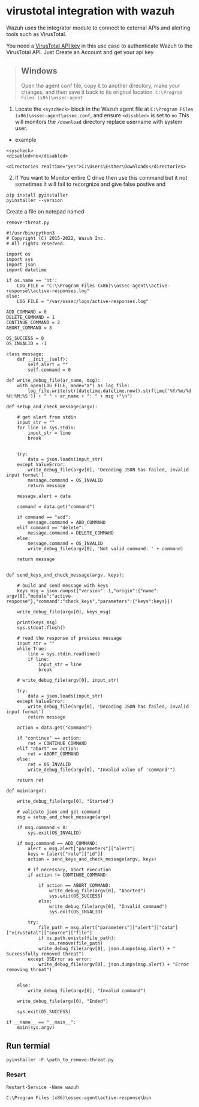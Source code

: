 # virustotal integration with wazuh

Wazuh uses the integrator module to connect to external APIs and alerting tools such as VirusTotal.

You need a [VirusTotal API key](https://www.virustotal.com/gui/) in this use case to authenticate Wazuh to the VirusTotal API.
Just Create an Account and get your api key

> ## Windows
> Open the agent conf file, copy it to another directory, make your changes, and then save it back to its original location.
```C:\Program Files (x86)\ossec-agent```
1. Locate the ```<syscheck>``` block in the Wazuh agent file at ```C:\Program Files (x86)\ossec-agent\ossec.conf```, and ensure ```<disabled>``` is set to ```no```
This will monitors the ```/download``` directory replace username with system user.
* example
```
<syscheck>
<disabled>no</disabled>
  
<directories realtime="yes">C:\Users\Esther\Downloads</directories>
```
2. If You want to Monitor entire C drive then use this command but it not sometimes it will fail to recorgnize and give false postive and 
```
pip install pyinstaller
pyinstaller --version
```
Create a file on notepad named
```
remove-threat.py
```
```
#!/usr/bin/python3
# Copyright (C) 2015-2022, Wazuh Inc.
# All rights reserved.

import os
import sys
import json
import datetime

if os.name == 'nt':
    LOG_FILE = "C:\\Program Files (x86)\\ossec-agent\\active-response\\active-responses.log"
else:
    LOG_FILE = "/var/ossec/logs/active-responses.log"

ADD_COMMAND = 0
DELETE_COMMAND = 1
CONTINUE_COMMAND = 2
ABORT_COMMAND = 3

OS_SUCCESS = 0
OS_INVALID = -1

class message:
    def __init__(self):
        self.alert = ""
        self.command = 0

def write_debug_file(ar_name, msg):
    with open(LOG_FILE, mode="a") as log_file:
        log_file.write(str(datetime.datetime.now().strftime('%Y/%m/%d %H:%M:%S')) + " " + ar_name + ": " + msg +"\n")

def setup_and_check_message(argv):

    # get alert from stdin
    input_str = ""
    for line in sys.stdin:
        input_str = line
        break


    try:
        data = json.loads(input_str)
    except ValueError:
        write_debug_file(argv[0], 'Decoding JSON has failed, invalid input format')
        message.command = OS_INVALID
        return message

    message.alert = data

    command = data.get("command")

    if command == "add":
        message.command = ADD_COMMAND
    elif command == "delete":
        message.command = DELETE_COMMAND
    else:
        message.command = OS_INVALID
        write_debug_file(argv[0], 'Not valid command: ' + command)

    return message


def send_keys_and_check_message(argv, keys):

    # build and send message with keys
    keys_msg = json.dumps({"version": 1,"origin":{"name": argv[0],"module":"active-response"},"command":"check_keys","parameters":{"keys":keys}})

    write_debug_file(argv[0], keys_msg)

    print(keys_msg)
    sys.stdout.flush()

    # read the response of previous message
    input_str = ""
    while True:
        line = sys.stdin.readline()
        if line:
            input_str = line
            break

    # write_debug_file(argv[0], input_str)

    try:
        data = json.loads(input_str)
    except ValueError:
        write_debug_file(argv[0], 'Decoding JSON has failed, invalid input format')
        return message

    action = data.get("command")

    if "continue" == action:
        ret = CONTINUE_COMMAND
    elif "abort" == action:
        ret = ABORT_COMMAND
    else:
        ret = OS_INVALID
        write_debug_file(argv[0], "Invalid value of 'command'")

    return ret

def main(argv):

    write_debug_file(argv[0], "Started")

    # validate json and get command
    msg = setup_and_check_message(argv)

    if msg.command < 0:
        sys.exit(OS_INVALID)

    if msg.command == ADD_COMMAND:
        alert = msg.alert["parameters"]["alert"]
        keys = [alert["rule"]["id"]]
        action = send_keys_and_check_message(argv, keys)

        # if necessary, abort execution
        if action != CONTINUE_COMMAND:

            if action == ABORT_COMMAND:
                write_debug_file(argv[0], "Aborted")
                sys.exit(OS_SUCCESS)
            else:
                write_debug_file(argv[0], "Invalid command")
                sys.exit(OS_INVALID)

        try:
            file_path = msg.alert["parameters"]["alert"]["data"]["virustotal"]["source"]["file"]
            if os.path.exists(file_path):
                os.remove(file_path)
            write_debug_file(argv[0], json.dumps(msg.alert) + " Successfully removed threat")
        except OSError as error:
            write_debug_file(argv[0], json.dumps(msg.alert) + "Error removing threat")


    else:
        write_debug_file(argv[0], "Invalid command")

    write_debug_file(argv[0], "Ended")

    sys.exit(OS_SUCCESS)

if __name__ == "__main__":
    main(sys.argv)
```
## Run termial
```
pyinstaller -F \path_to_remove-threat.py
```
### Resart 
```
Restart-Service -Name wazuh
```
```C:\Program Files (x86)\ossec-agent\active-response\bin```
